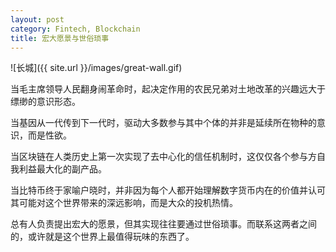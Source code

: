 ```yaml
---
layout: post
category: Fintech, Blockchain
title: 宏大愿景与世俗琐事
---
```

![长城]({{ site.url }}/images/great-wall.gif)

当毛主席领导人民翻身闹革命时，起决定作用的农民兄弟对土地改革的兴趣远大于缥缈的意识形态。

当基因从一代传到下一代时，驱动大多数参与其中个体的并非是延续所在物种的意识，而是性欲。

当区块链在人类历史上第一次实现了去中心化的信任机制时，这仅仅各个参与方自我利益最大化的副产品。

当比特币终于家喻户晓时，并非因为每个人都开始理解数字货币内在的价值并认可其可能对这个世界带来的深远影响，而是大众的投机热情。

总有人负责提出宏大的愿景，但其实现往往要通过世俗琐事。而联系这两者之间的，或许就是这个世界上最值得玩味的东西了。
